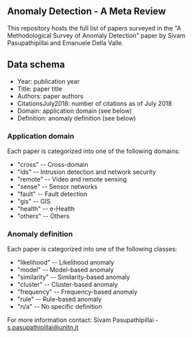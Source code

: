 ## Anomaly Detection - A Meta Review

This repository hosts the full list of papers surveyed in the "A Methodological Survey of Anomaly Detection" paper by Sivam Pasupathipillai and Emanuele Della Valle.

## Data schema
- Year: publication year
- Title: paper title
- Authors: paper authors
- CitationsJuly2018: number of citations as of July 2018
- Domain: application domain (see below)
- Definition: anomaly definition (see below)

### Application domain
Each paper is categorized into one of the following domains:

- "cross" -- Cross-domain
- "ids" -- Intrusion detection and network security
- "remote" -- Video and remote sensing
- "sense" -- Sensor networks
- "fault" -- Fault detection
- "gis" -- GIS
- "health" -- e-Health
- "others" -- Others

### Anomaly definition
Each paper is categorized into one of the following classes:

- "likelihood" -- Likelihood anomaly
- "model" -- Model-based anomaly
- "similarity" -- Similarity-based anomaly
- "cluster" -- Cluster-based anomaly
- "frequency" -- Frequency-based anomaly
- "rule" -- Rule-based anomaly
- "n/a" -- No specific definition

For more information contact: Sivam Pasupathipillai - s.pasupathipillai@unitn.it
